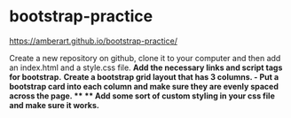 # bootstrap-practice


https://amberart.github.io/bootstrap-practice/

Create a new repository on github, clone it to your computer and then add an index.html and a style.css file.
**Add the necessary links and script tags for bootstrap.** 
**Create a bootstrap grid layout that has 3 columns. - Put a bootstrap card into each column and make sure they are evenly spaced across the page. **
** Add some sort of custom styling in your css file and make sure it works.**
